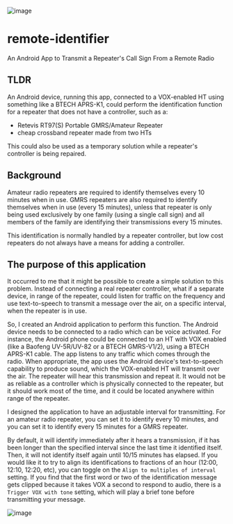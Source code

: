 ![image](https://github.com/nathanchilton/remote-identifier/assets/25993088/31a131dc-ee12-489f-9d9f-6bc0207b62a7)

# remote-identifier
An Android App to Transmit a Repeater's Call Sign From a Remote Radio

## TLDR
An Android device, running this app, connected to a VOX-enabled HT using something like a BTECH APRS-K1, could perform the identification function for a repeater that does not have a controller, such as a:
- Retevis RT97(S) Portable GMRS/Amateur Repeater
- cheap crossband repeater made from two HTs


This could also be used as a temporary solution while a repeater's controller is being repaired.

## Background
Amateur radio repeaters are required to identify themselves every 10 minutes when in use.  GMRS repeaters are also required to identify themselves when in use (every 15 minutes), unless that repeater is only being used exclusively by one family (using a single call sign) and all members of the family are identifying their transmissions every 15 minutes.

This identification is normally handled by a repeater controller, but low cost repeaters do not always have a means for adding a controller.  

## The purpose of this application
It occurred to me that it might be possible to create a simple solution to this problem.  Instead of connecting a real repeater controller, what if a separate device, in range of the repeater, could listen for traffic on the frequency and use text-to-speech to transmit a message over the air, on a specific interval, when the repeater is in use.

So, I created an Android application to perform this function.  The Android device needs to be connected to a radio which can be voice activated.  For instance, the Android phone could be connected to an HT with VOX enabled (like a Baofeng UV-5R/UV-82 or a BTECH GMRS-V1/2), using a BTECH APRS-K1 cable.  The app listens to any traffic which comes through the radio.  When appropriate, the app uses the Android device's text-to-speech capability to produce sound, which the VOX-enabled HT will transmit over the air.  The repeater will hear this transmission and repeat it.  It would not be as reliable as a controller which is physically connected to the repeater, but it should work most of the time, and it could be located anywhere within range of the repeater.

I designed the application to have an adjustable interval for transmitting.  For an amateur radio repeater, you can set it to identify every 10 minutes, and you can set it to identify every 15 minutes for a GMRS repeater.

By default, it will identify immediately after it hears a transmission, if it has been longer than the specified interval since the last time it identified itself.  Then, it will not identify itself again until 10/15 minutes has elapsed.  If you would like it to try to align its identifications to fractions of an hour (12:00, 12:10, 12:20, etc), you can toggle on the `Align to multiples of interval` setting.  If you find that the first word or two of the identification message gets clipped because it takes VOX a second to respond to audio, there is a `Trigger VOX with tone` setting, which will play a brief tone before transmitting your message.

![image](https://github.com/nathanchilton/remote-identifier/assets/25993088/99c36caa-2108-4227-bcee-c352aa208511)
